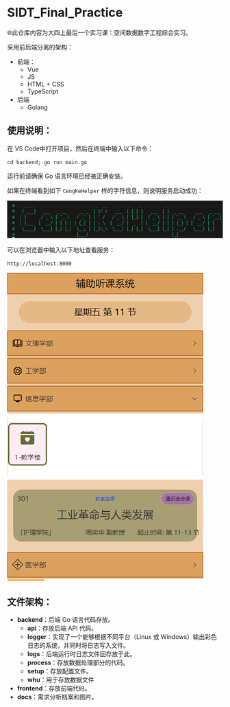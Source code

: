 # SIDT_Final_Practice

:globe_with_meridians:此仓库内容为大四上最后一个实习课：空间数据数字工程综合实习。

采用前后端分离的架构：

+ 前端：
  + Vue
  + JS
  + HTML + CSS
  + TypeScript
+ 后端
  + Golang

## 使用说明：

在 VS Code中打开项目，然后在终端中输入以下命令：

```shell
cd backend; go run main.go
```

运行前请确保 Go 语言环境已经被正确安装。

如果在终端看到如下 `CengKeHelper` 样的字符信息，则说明服务启动成功：

![image](https://github.com/K4pMerlin/SIDT_Final_Practice/blob/main/docs/pic/Snipaste_2024-10-04_19-07-05.png)

可以在浏览器中输入以下地址查看服务：

```http
http://localhost:8000
```

![image](https://github.com/K4pMerlin/SIDT_Final_Practice/blob/main/docs/pic/Snipaste_2024-10-04_19-17-00.png)

## 文件架构：

+ **backend**：后端 Go 语言代码存放。
  + **api**：存放后端 API 代码。
  + **logger**：实现了一个能够根据不同平台（Linux 或 Windows）输出彩色日志的系统，并同时将日志写入文件。
  + **logs**：后端运行时日志文件回存放于此。
  + **process**：存放数据处理部分的代码。
  + **setup**：存放配置文件。
  + **whu**：用于存放数据文件
+ **frontend**：存放前端代码。
+ **docs**：需求分析档案和图片。
